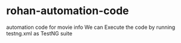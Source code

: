 # rohan-automation-code
automation code for movie info
We can Execute the code by running testng.xml as TestNG suite

